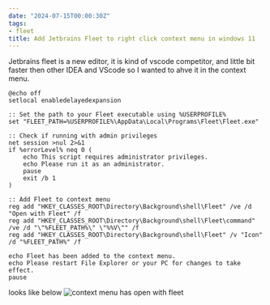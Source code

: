 ```yaml
---
date: "2024-07-15T00:00:30Z"
tags:
- fleet
title: Add Jetbrains Fleet to right click context menu in windows 11
---
```

Jetbrains fleet is a new editor, it is kind of vscode competitor, and little bit faster then other IDEA and VScode so I wanted to ahve it in the context menu.

```shell
@echo off
setlocal enabledelayedexpansion

:: Set the path to your Fleet executable using %USERPROFILE%
set "FLEET_PATH=%USERPROFILE%\AppData\Local\Programs\Fleet\Fleet.exe"

:: Check if running with admin privileges
net session >nul 2>&1
if %errorLevel% neq 0 (
    echo This script requires administrator privileges.
    echo Please run it as an administrator.
    pause
    exit /b 1
)

:: Add Fleet to context menu
reg add "HKEY_CLASSES_ROOT\Directory\Background\shell\Fleet" /ve /d "Open with Fleet" /f
reg add "HKEY_CLASSES_ROOT\Directory\Background\shell\Fleet\command" /ve /d "\"%FLEET_PATH%\" \"%%V\"" /f
reg add "HKEY_CLASSES_ROOT\Directory\Background\shell\Fleet" /v "Icon" /d "%FLEET_PATH%" /f

echo Fleet has been added to the context menu.
echo Please restart File Explorer or your PC for changes to take effect.
pause
```
looks like below
![context menu has open with fleet](https://github.com/user-attachments/assets/b2c02d5a-2a5d-4dd3-93fd-54ce9667cd64)
